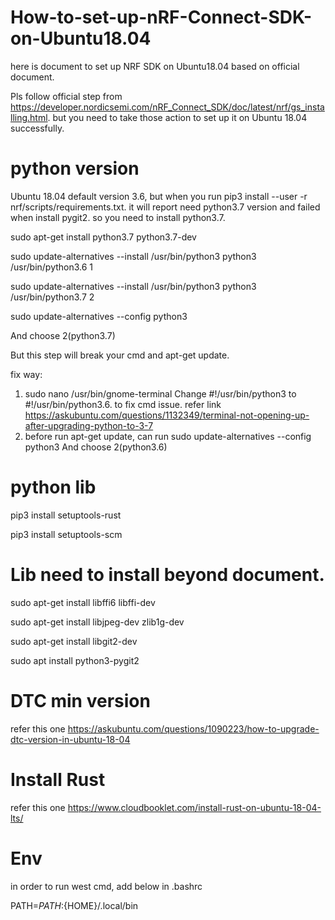 # How-to-set-up-nRF-Connect-SDK-on-Ubuntu18.04
here is document to set up NRF SDK on Ubuntu18.04 based on official document.

Pls follow official step from https://developer.nordicsemi.com/nRF_Connect_SDK/doc/latest/nrf/gs_installing.html. but you need to take those action to set up it on Ubuntu 18.04 successfully.

# python version
Ubuntu 18.04 default version 3.6, but when you run pip3 install --user -r nrf/scripts/requirements.txt. it will report need python3.7 version and failed when install  pygit2. so you need to install python3.7.

sudo apt-get install python3.7 python3.7-dev

sudo update-alternatives --install /usr/bin/python3 python3 /usr/bin/python3.6 1

sudo update-alternatives --install /usr/bin/python3 python3 /usr/bin/python3.7 2

sudo update-alternatives --config python3

And choose 2(python3.7)

But this step will break your cmd and apt-get update.

fix way:
1. sudo nano /usr/bin/gnome-terminal  Change #!/usr/bin/python3 to #!/usr/bin/python3.6. to fix cmd issue. refer link https://askubuntu.com/questions/1132349/terminal-not-opening-up-after-upgrading-python-to-3-7
2. before run apt-get update, can run sudo update-alternatives --config python3 And choose 2(python3.6)

# python lib
pip3 install setuptools-rust

pip3 install setuptools-scm

# Lib need to install beyond document.
sudo apt-get install libffi6 libffi-dev

sudo apt-get install libjpeg-dev zlib1g-dev

sudo apt-get install libgit2-dev

sudo apt install python3-pygit2

# DTC min version
refer this one https://askubuntu.com/questions/1090223/how-to-upgrade-dtc-version-in-ubuntu-18-04

# Install Rust
refer this one https://www.cloudbooklet.com/install-rust-on-ubuntu-18-04-lts/

# Env
in order to run west cmd, add below in .bashrc

PATH=$PATH:${HOME}/.local/bin
